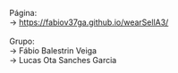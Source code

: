 Página:
<br>
→ https://fabiov37ga.github.io/wearSellA3/
<br><br>
Grupo: 
<br>
→ Fábio Balestrin Veiga 
<br>
→ Lucas Ota Sanches Garcia
